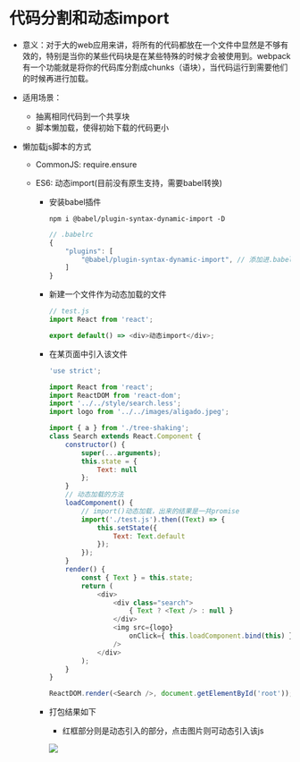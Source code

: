 # 代码分割和动态import

- 意义：对于大的web应用来讲，将所有的代码都放在一个文件中显然是不够有效的，特别是当你的某些代码块是在某些特殊的时候才会被使用到。webpack有一个功能就是将你的代码库分割成chunks（语块），当代码运行到需要他们的时候再进行加载。

- 适用场景：

  - 抽离相同代码到一个共享块
  - 脚本懒加载，使得初始下载的代码更小

- 懒加载js脚本的方式

  - CommonJS: require.ensure

  - ES6: 动态import(目前没有原生支持，需要babel转换)

    - 安装babel插件

      `npm i @babel/plugin-syntax-dynamic-import -D`

      ```js
      // .babelrc
      {
          "plugins": [
              "@babel/plugin-syntax-dynamic-import", // 添加进.babelrc
          ]
      }
      ```

    - 新建一个文件作为动态加载的文件

      ```js
      // test.js
      import React from 'react';
      
      export default() => <div>动态import</div>;
      ```

    - 在某页面中引入该文件

      ```js
      'use strict';
      
      import React from 'react';
      import ReactDOM from 'react-dom';
      import '../../style/search.less';
      import logo from '../../images/aligado.jpeg';
      
      import { a } from './tree-shaking';
      class Search extends React.Component {
          constructor() {
              super(...arguments);
              this.state = {
                  Text: null
              };
          }
          // 动态加载的方法
          loadComponent() {
              // import()动态加载，出来的结果是一共promise
              import('./test.js').then((Text) => {
                  this.setState({
                      Text: Text.default
                  });
              });
          }
          render() {
              const { Text } = this.state;
              return (
                  <div>
                      <div class="search">
                          { Text ? <Text /> : null }
                      </div>
                      <img src={logo}
                          onClick={ this.loadComponent.bind(this) }
                      />
                  </div>
              );
          }
      }
      
      ReactDOM.render(<Search />, document.getElementById('root'));
      
      ```

    - 打包结果如下

      - 红框部分则是动态引入的部分，点击图片则可动态引入该js

      ![](D:\personal\material\personal-note\webpack\mdnotes\images\dynamic-import-res.jpg)